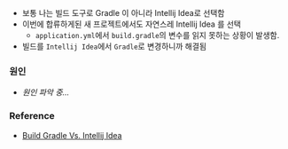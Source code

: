 - 보통 나는  빌드 도구로 Gradle 이 아니라 Intellij Idea로 선택함
- 이번에 합류하게된 새 프로젝트에서도 자연스레 Intellij Idea 를 선택
  - `application.yml`에서 `build.gradle`의 변수를 읽지 못하는 상황이 발생함.
- 빌드를 `Intellij Idea`에서 `Gradle`로 변경하니까 해결됨

### 원인

- _원인 파악 중..._

### Reference

- [Build Gradle Vs. Intellij Idea](https://pamyferret.tistory.com/62)
